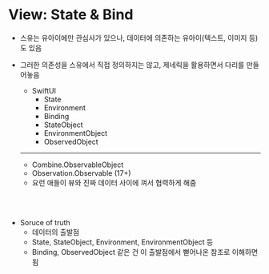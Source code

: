 # View: State & Bind

- 스유는 유아이에만 관심사가 있으나, 데이터에 의존하는 유아이(텍스트, 이미지 등)도 있음
- 그러한 의존성을 스유에서 직접 정의하지는 않고, 제네릭을 활용하면서 다리를 만들어놓음
    - SwiftUI
        - State
        - Environment
        - Binding
        - StateObject
        - EnvironmentObject
        - ObservedObject
    
    ---
    
    - Combine.ObservableObject
    - Observation.Observable (17+)
    - 요런 애들이 뷰와 진짜 데이터 사이에 껴서 협력하게 해줌
    
<br><br>

- Soruce of truth
    - 데이터의 출발점
    - State, StateObject, Environment, EnvironmentObject 등
    - Binding, ObservedObject 같은 건 이 출발점에서 뻗어나온 참조로 이해하면 됨
